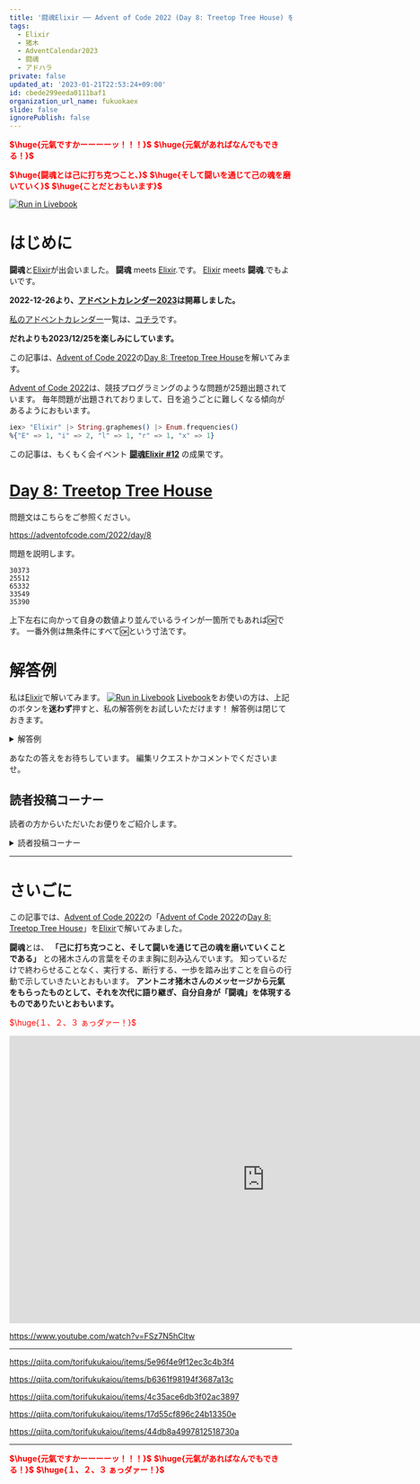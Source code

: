 ```yaml
---
title: '闘魂Elixir ── Advent of Code 2022 (Day 8: Treetop Tree House) をElixirで楽しむ'
tags:
  - Elixir
  - 猪木
  - AdventCalendar2023
  - 闘魂
  - アドハラ
private: false
updated_at: '2023-01-21T22:53:24+09:00'
id: cbede299eeda0111baf1
organization_url_name: fukuokaex
slide: false
ignorePublish: false
---
```

<b><font color="red">$\huge{元氣ですかーーーーッ！！！}$</font></b>
<b><font color="red">$\huge{元氣があればなんでもできる！}$</font></b>

<b><font color="red">$\huge{闘魂とは己に打ち克つこと、}$</font></b>
<b><font color="red">$\huge{そして闘いを通じて己の魂を磨いていく}$</font></b>
<b><font color="red">$\huge{ことだとおもいます}$</font></b>

[![Run in Livebook](https://livebook.dev/badge/v1/black.svg)](https://livebook.dev/run?url=https%3A%2F%2Fgithub.com%2FTORIFUKUKaiou%2Flivebooks%2Fblob%2Fmain%2Fadvent_of_code%2F2022%2Findex.livemd)

# はじめに

**闘魂**と[Elixir](https://elixir-lang.org/)が出会いました。
**闘魂** meets [Elixir](https://elixir-lang.org/).です。
[Elixir](https://elixir-lang.org/) meets **闘魂**.でもよいです。

**2022-12-26より、[アドベントカレンダー2023](https://qiita.com/tags/adventcalendar2023)は開幕しました。**

[私のアドベントカレンダー](https://docs.google.com/spreadsheets/d/1HQvFjagQLRPjOYAjDVzWp9S4b8dKixxvvaz_TtbZWto/edit#gid=156122552)一覧は、[コチラ](https://docs.google.com/spreadsheets/d/1HQvFjagQLRPjOYAjDVzWp9S4b8dKixxvvaz_TtbZWto/edit#gid=156122552)です。

**だれよりも2023/12/25を楽しみにしています。**

この記事は、[Advent of Code 2022](https://adventofcode.com/2022)の[Day 8: Treetop Tree House](https://adventofcode.com/2022/day/8)を解いてみます。

[Advent of Code 2022](https://adventofcode.com/2022)は、競技プログラミングのような問題が25題出題されています。
毎年問題が出題されておりまして、日を追うごとに難しくなる傾向があるようにおもいます。

```elixir
iex> "Elixir" |> String.graphemes() |> Enum.frequencies()
%{"E" => 1, "i" => 2, "l" => 1, "r" => 1, "x" => 1}
```

この記事は、もくもく会イベント **[闘魂Elixir #12](https://autoracex.connpass.com/event/267956/)** の成果です。

# [Day 8: Treetop Tree House](https://adventofcode.com/2022/day/8)

問題文はこちらをご参照ください。

https://adventofcode.com/2022/day/8

問題を説明します。

```
30373
25512
65332
33549
35390
```

上下左右に向かって自身の数値より並んでいるラインが一箇所でもあれば:ok:です。
一番外側は無条件にすべて:ok:という寸法です。




# 解答例

私は[Elixir](https://elixir-lang.org/)で解いてみます。
[![Run in Livebook](https://livebook.dev/badge/v1/black.svg)](https://livebook.dev/run?url=https%3A%2F%2Fgithub.com%2FTORIFUKUKaiou%2Flivebooks%2Fblob%2Fmain%2Fadvent_of_code%2F2022%2Findex.livemd)
[Livebook](https://livebook.dev/)をお使いの方は、上記のボタンを**迷わず**押すと、私の解答例をお試しいただけます！
解答例は閉じておきます。



<details><summary>解答例</summary><div>

## 私


```elixir
input = """
30373
25512
65332
33549
35390
"""
```

```elixir
input_with_index = input
  |> String.split("\n", trim: true)
  |> Enum.map(&String.to_charlist/1)

row_size = Enum.count(input_with_index)

[head | _] = input_with_index
column_size = Enum.count(head)

map = for i <- 0..(row_size - 1), j <- 0..(column_size - 1), into: %{} do
  height = input_with_index |> Enum.at(i) |> Enum.at(j)
  {{i, j}, height}
end

f_horizontal = fn row, start, ending, height ->
  start..ending
  |> Enum.map(fn index ->
    Map.get(map, {row, index}, 0)
  end)
  |> Enum.all?(& height > &1)
end

f_vertical = fn column, start, ending, height ->
  start..ending
  |> Enum.map(fn index ->
    Map.get(map, {index, column}, 0)
  end)
  |> Enum.all?(& height > &1)
end

for i <- 0..(row_size - 1),
    j <- 0..(column_size - 1),
    height = Map.fetch!(map, {i, j}),
    f_horizontal.(i, j + 1, column_size, height) or
    f_horizontal.(i, j - 1, -1, height) or
    f_vertical.(j, i - 1, -1, height) or
    f_vertical.(j, i + 1, row_size, height) do
  {i, j}
end
|> IO.inspect()
|> Enum.count()
```




`2１` が得られます。

</div></details>

あなたの答えをお待ちしています。
編集リクエストかコメントでくださいませ。



## 読者投稿コーナー

読者の方からいただいたお便りをご紹介します。

<details><summary>読者投稿コーナー</summary><div>


### @mnishiguchi さん

常連さんです。いつもお便りありがとうーーーーッ！！！　ございます。

```elixir
defmodule Treetop do
  defstruct [:input, :x_count, :y_count]

  def new(input, x_count, y_count) do
    %__MODULE__{
      input: parse_input(input),
      x_count: x_count,
      y_count: y_count
    }
  end

  def call(data) do
    hidden_points =
      data
      |> possibly_hidden_points()
      |> Enum.filter(fn {x, y} -> hidden_point?(data, {x, y}) end)
      |> length()

    data.x_count * data.y_count - hidden_points
  end

  defp parse_input(input) do
    input
    |> String.split("\n", trim: true)
    |> Enum.with_index(fn row, i ->
      row
      |> String.split("", trim: true)
      |> Enum.with_index(fn value, j ->
        {{i, j}, value |> String.to_integer()}
      end)
    end)
    |> List.flatten()
    |> Map.new()
  end

  defp possibly_hidden_points(data) do
    data.input
    |> Enum.filter(fn
      {{0, _}, _} -> false
      {{_, 0}, _} -> false
      {{x, _}, _} when x == data.x_count - 1 -> false
      {{_, y}, _} when y == data.y_count - 1 -> false
      {_point, _value} -> true
    end)
    |> Enum.map(fn {point, _} -> point end)
  end

  defp hidden_point?(data, {x, y}) do
    current_value = data.input[{x, y}]

    x_left_blocked =
      (y - 1)..0
      |> Enum.reduce_while(nil, fn i, _acc ->
        hidden = data.input[{x, i}] >= current_value
        if hidden, do: {:halt, true}, else: {:cont, false}
      end)

    x_right_blocked =
      (y + 1)..(data.y_count - 1)
      |> Enum.reduce_while(nil, fn i, _acc ->
        hidden = data.input[{x, i}] >= current_value
        if hidden, do: {:halt, true}, else: {:cont, false}
      end)

    y_left_blocked =
      (x - 1)..0
      |> Enum.reduce_while(nil, fn i, _acc ->
        blocked = data.input[{i, y}] >= current_value
        if blocked, do: {:halt, true}, else: {:cont, false}
      end)

    y_right_blocked =
      (x + 1)..(data.x_count - 1)
      |> Enum.reduce_while(nil, fn i, _acc ->
        blocked = data.input[{i, y}] >= current_value
        if blocked, do: {:halt, true}, else: {:cont, false}
      end)

    x_left_blocked and x_right_blocked and
      y_left_blocked and y_right_blocked
  end
end

"""
30373
25512
65332
33549
35390
"""
|> Treetop.new(5, 5)
|> Treetop.call()
```




</div></details>




---

# さいごに

この記事では、[Advent of Code 2022](https://adventofcode.com/2022)の「[Advent of Code 2022](https://adventofcode.com/2022)の[Day 8: Treetop Tree House](https://adventofcode.com/2022/day/8)」を[Elixir](https://elixir-lang.org/)で解いてみました。


**闘魂**とは、 **「己に打ち克つこと、そして闘いを通じて己の魂を磨いていくことである」** との猪木さんの言葉をそのまま胸に刻み込んでいます。
知っているだけで終わらせることなく、実行する、断行する、一歩を踏み出すことを自らの行動で示していきたいとおもいます。
**アントニオ猪木さんのメッセージから元氣をもらったものとして、それを次代に語り継ぎ、自分自身が「闘魂」を体現するものでありたいとおもいます。**

<font color="red">$\huge{１、２、３ ぁっダァー！}$</font>


<iframe width="910" height="512" src="https://www.youtube.com/embed/AWxwmqzbOaw" title="燃える闘魂 アントニオ猪木  追悼VTR" frameborder="0" allow="accelerometer; autoplay; clipboard-write; encrypted-media; gyroscope; picture-in-picture" allowfullscreen></iframe>

https://www.youtube.com/watch?v=FSz7N5hCltw

---

https://qiita.com/torifukukaiou/items/5e96f4e9f12ec3c4b3f4

https://qiita.com/torifukukaiou/items/b6361f98194f3687a13c

https://qiita.com/torifukukaiou/items/4c35ace6db3f02ac3897

https://qiita.com/torifukukaiou/items/17d55cf896c24b13350e

https://qiita.com/torifukukaiou/items/44db8a4997812518730a




---

<b><font color="red">$\huge{元氣ですかーーーーッ！！！}$</font></b>
<b><font color="red">$\huge{元氣があればなんでもできる！}$</font></b>
<b><font color="red">$\huge{１、２、３ ぁっダァー！}$</font></b>
